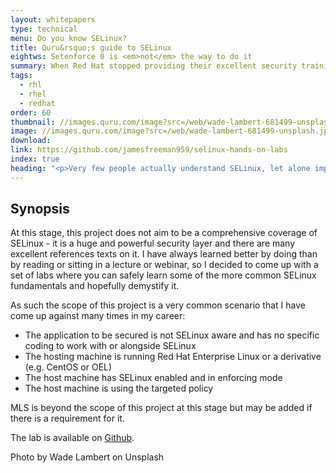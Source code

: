 ```yaml
---
layout: whitepapers
type: technical
menu: Do you know SELinux?
title: Quru&rsquo;s guide to SELinux
eightws: Setenforce 0 is <em>not</em> the way to do it
summary: When Red Hat stopped providing their excellent security training for Enterprise Linux, there suddenly was no official channel for learning security staple SELinux. Quru&rsquo;s lead consultant James Freeman stepped in and wrote this excellent tutorial.
tags:
  - rhl
  - rhel
  - redhat
order: 60
thumbnail: //images.quru.com/image?src=/web/wade-lambert-681499-unsplash.jpg&right=0.99688&left=0.10625
image: //images.quru.com/image?src=/web/wade-lambert-681499-unsplash.jpg&overlay=/web/selinux-penguin-new_medium.png&ovsize=0.7&ovpos=c
download: 
link: https://github.com/jamesfreeman959/selinux-hands-on-labs
index: true
heading: "<p>Very few people actually understand SELinux, let alone implement it in their environments. Many companies I have worked with simply turn it off as a matter of course. I have even seen commercial software distributed for Enterprise Linux distributions which lists disabling SELinux as an installation step. As a result I felt it prudent that I get to grips with this technology both for my own understanding, and to help others.</p><p>With the advent of the GDPR this solution is no longer acceptable. Whilst this project does not intend to get into any debate on the meaning or implementation of the GDPR, it is based on the premise that in the event of an attack on a system (whether that attack was successful or not), it would have been better to have taken advantage of this additonal security layer than to have simply turned it off because it was deemed too complex or difficult to get working.</p><p><i>James Freeman - Quru solution architect</i><p>" 
---
```


## Synopsis

At this stage, this project does not aim to be a comprehensive coverage of SELinux - it is a huge and powerful security layer and there are many excellent references texts on it. I have always learned better by doing than by reading or sitting in a lecture or webinar, so I decided to come up with a set of labs where you can safely learn some of the more common SELinux fundamentals and hopefully demystify it.

As such the scope of this project is a very common scenario that I have come up against many times in my career:

* The application to be secured is not SELinux aware and has no specific coding to work with or alongside SELinux
* The hosting machine is running Red Hat Enterprise Linux or a derivative (e.g. CentOS or OEL)
* The host machine has SELinux enabled and in enforcing mode
* The host machine is using the targeted policy

MLS is beyond the scope of this project at this stage but may be added if there is a requirement for it.

The lab is available on [Github](https://github.com/jamesfreeman959/selinux-hands-on-labs "Github").



<div class="credit">Photo by Wade Lambert on Unsplash</div>
